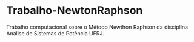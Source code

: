 # Trabalho-NewtonRaphson
Trabalho computacional sobre o Método Newthon Raphson da disciplina Análise de Sistemas de Potência UFRJ.
